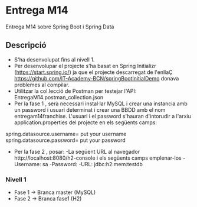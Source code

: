 # Entrega M14
Entrega M14 sobre Spring Boot i Spring Data

## Descripció
* S'ha desenvolupat fins al nivell 1.
* Per desenvolupar el projecte s'ha basat en Spring Initializr (https://start.spring.io/) ja que el projecte descarregat de l'enllaÇ https://github.com/IT-Academy-BCN/springBootInitialDemo donava problemes al compilar.
* Utilitzar la col.lecció de Postman per testejar l'API: EntregaM14.postman_collection.json
* Per la fase 1 , serà necessari instal·lar MySQL i crear una instancia amb un password i usuari determinat i crear una BBDD amb el nom
entregam14franchise. L'usuari i el password s'hauran d'intorudir a l'arxiu application.properties del projecte en els següents camps:

spring.datasource.username= put your username
spring.datasource.password= put your password

* Per la fase 2 , posar:
-La següent URL al navegador http://localhost:8080/h2-console i els següents camps emplenar-los
-Username: sa
-Password: 
-URL: jdbc:h2:mem:testdb

### Nivell 1
* Fase 1 -> Branca master (MySQL)
* Fase 2 -> Branca fase1 (H2)


